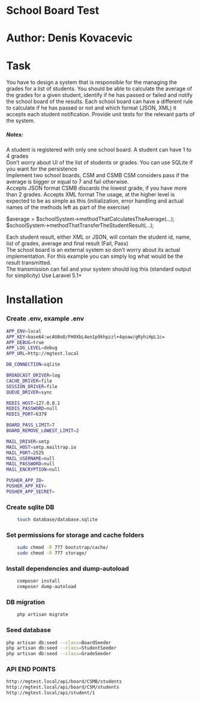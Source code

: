 # School Board Test
# Author: Denis Kovacevic
# Task
You have to design a system that is responsible for the managing the grades for a list of students. 
You should be able to calculate the average of the grades for a given student, identify if he has passed or failed and notify the school board of the results. 
Each school board can have a different rule to calculate if he has passed or not and which format (JSON, XML) it accepts each student notification.
Provide unit tests for the relevant parts of the system.

##### Notes:
A student is registered with only one school board.
A student can have 1 to 4 grades  
Don’t worry about UI of the list of students or grades. 
You can use SQLite if you want for the persistence  
Implement two school boards, CSM and CSMB 
CSM considers pass if the average is bigger or equal to 7 and fail otherwise.  
Accepts JSON format
CSMB discards the lowest grade, if you have more than 2 grades. Accepts XML format
The usage, at the higher level is expected to be as simple as this (initialization, error handling and actual names of the methods left as part of the exercise)

$average = $schoolSystem->methodThatCalculatesTheAverage(…);  
$schoolSystem->methodThatTransferTheStudentResult(…);

Each student result, either XML or JSON, will contain the student id, name, list of grades, average and final result (Fail, Pass)  
The school board is an external system so don’t worry about its actual implementation. For this example you can simply log what would be the result transmitted.  
The transmission can fail and your system should log this (standard output for simplicity)
Use Laravel 5.1+

# Installation
### Create .env, example .env
```sh
APP_ENV=local
APP_KEY=base64:wcAU8oO/FHOXbL4en1p9khpzzl+4qoaw/gRyhiHpL1c=
APP_DEBUG=true
APP_LOG_LEVEL=debug
APP_URL=http://mgtest.local

DB_CONNECTION=sqlite

BROADCAST_DRIVER=log
CACHE_DRIVER=file
SESSION_DRIVER=file
QUEUE_DRIVER=sync

REDIS_HOST=127.0.0.1
REDIS_PASSWORD=null
REDIS_PORT=6379

BOARD_PASS_LIMIT=7
BOARD_REMOVE_LOWEST_LIMIT=2

MAIL_DRIVER=smtp
MAIL_HOST=smtp.mailtrap.io
MAIL_PORT=2525
MAIL_USERNAME=null
MAIL_PASSWORD=null
MAIL_ENCRYPTION=null

PUSHER_APP_ID=
PUSHER_APP_KEY=
PUSHER_APP_SECRET=
```
### Create sqlite DB
```sh
    touch database/database.sqlite
```
### Set permissions for storage and cache folders
```sh
    sudo chmod -R 777 bootstrap/cache/
    sudo chmod -R 777 storage/
```
### Install dependencies and dump-autoload
```sh
    composer install
    composer dump-autoload
```
### DB migration
```sh
    php artisan migrate
```
### Seed database
```sh
php artisan db:seed --class=BoardSeeder
php artisan db:seed --class=StudentSeeder
php artisan db:seed --class=GradeSeeder
```

### API END POINTS
```sh
http://mgtest.local/api/board/CSMB/students
http://mgtest.local/api/board/CSM/students
http://mgtest.local/api/student/1
```